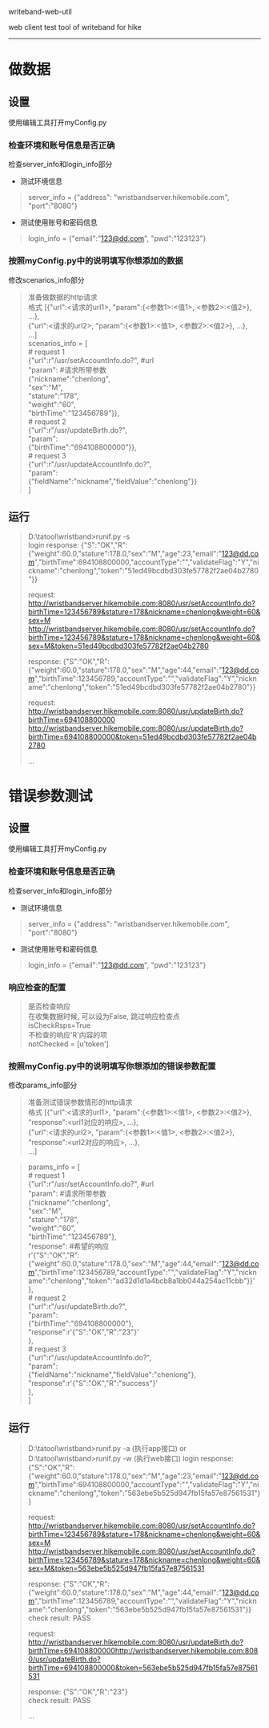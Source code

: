 writeband-web-util 

web client test tool of writeband for hike

*****

# 做数据

## 设置

使用编辑工具打开myConfig.py

### 检查环境和账号信息是否正确
检查server_info和login_info部分

* 测试环境信息
> server_info = {"address": "wristbandserver.hikemobile.com", "port":"8080"}

* 测试使用账号和密码信息
> login_info = {"email":"123@dd.com", "pwd":"123123"}

### 按照myConfig.py中的说明填写你想添加的数据

修改scenarios_info部分

> 准备做数据的http请求  
> 格式 [{"url":<请求的url1>, "param":{<参数1>:<值1>, <参数2>:<值2>}, ...},   
> {"url":<请求的url2>, "param":{<参数1>:<值1>, <参数2>:<值2>}, ...},  
>  ...]  
> scenarios_info = [  
>     # request 1  
>     {"url":r"/usr/setAccountInfo.do?", #url  
>      "param":                          #请求所带参数  
>      {"nickname":"chenlong",  
>      "sex":"M",  
>      "stature":"178",  
>      "weight":"60",  
>      "birthTime":"123456789"}},   
>     # request 2  
>     {"url":r"/usr/updateBirth.do?",  
>      "param":  
>      {"birthTime":"694108800000"}},  
>     # request 3  
>     {"url":r"/usr/updateAccountInfo.do?",  
>      "param":  
>      {"fieldName":"nickname","fieldValue":"chenlong"}}  
>     ]  

## 运行

> D:\tatool\wristband>runif.py -s  
> login response: {"S":"OK","R":{"weight":60.0,"stature":178.0,"sex":"M","age":23,"email":"123@dd.com","birthTime":694108800000,"accountType":"","validateFlag":"Y","nickname":"chenlong","token":"51ed49bcdbd303fe57782f2ae04b2780"}}
> 
> request:  
> http://wristbandserver.hikemobile.com:8080/usr/setAccountInfo.do?birthTime=123456789&stature=178&nickname=chenlong&weight=60&sex=M
> http://wristbandserver.hikemobile.com:8080/usr/setAccountInfo.do?birthTime=123456789&stature=178&nickname=chenlong&weight=60&sex=M&token=51ed49bcdbd303fe57782f2ae04b2780
> 
> response: {"S":"OK","R":{"weight":60.0,"stature":178.0,"sex":"M","age":44,"email":"123@dd.com","birthTime":123456789,"accountType":"","validateFlag":"Y","nickname":"chenlong","token":"51ed49bcdbd303fe57782f2ae04b2780"}}
> 
> request:  
> http://wristbandserver.hikemobile.com:8080/usr/updateBirth.do?birthTime=694108800000
> http://wristbandserver.hikemobile.com:8080/usr/updateBirth.do?birthTime=694108800000&token=51ed49bcdbd303fe57782f2ae04b2780
> 
> ...


# 错误参数测试 

## 设置

使用编辑工具打开myConfig.py

### 检查环境和账号信息是否正确

检查server_info和login_info部分

* 测试环境信息
> server_info = {"address": "wristbandserver.hikemobile.com", "port":"8080"}

* 测试使用账号和密码信息
> login_info = {"email":"123@dd.com", "pwd":"123123"}

### 响应检查的配置
> 是否检查响应  
> 在收集数据时候, 可以设为False, 跳过响应检查点  
> isCheckRsps=True  
> 不检查的响应'R'内容的项  
> notChecked = [u'token']  

### 按照myConfig.py中的说明填写你想添加的错误参数配置

修改params_info部分

> 准备测试错误参数情形的http请求  
> 格式 [{"url":<请求的url1>, "param":{<参数1>:<值1>, <参数2>:<值2>}, "response":<url1对应的响应>, ...},   
> {"url":<请求的url2>, "param":{<参数1>:<值1>, <参数2>:<值2>}, "response":<url2对应的响应>, ...},  
> ...]  

> params_info = [  
>     # request 1  
>     {"url":r"/usr/setAccountInfo.do?", #url  
>      "param":                          #请求所带参数  
>      {"nickname":"chenlong",  
>      "sex":"M",  
>      "stature":"178",  
>      "weight":"60",  
>      "birthTime":"123456789"},  
>      "response":                        #希望的响应  
>      r'{"S":"OK","R":{"weight":60.0,"stature":178.0,"sex":"M","age":44,"email":"123@dd.com","birthTime":123456789,"accountType":"","validateFlag":"Y","nickname":"chenlong","token":"ad32d1d1a4bcb8a1bb044a254ac11cbb"}}'  
>     },  
>     # request 2  
>     {"url":r"/usr/updateBirth.do?",  
>      "param":  
>      {"birthTime":"694108800000"},  
>      "response":r'{"S":"OK","R":"23"}'  
>     },  
>     # request 3   
>     {"url":r"/usr/updateAccountInfo.do?",  
>      "param":  
>      {"fieldName":"nickname","fieldValue":"chenlong"},  
>      "response":r'{"S":"OK","R":"success"}'  
>     },  
>     ]  

## 运行

> D:\tatool\wristband>runif.py -a (执行app接口)
> or
> D:\tatool\wristband>runif.py -w (执行web接口)
> login response: {"S":"OK","R":{"weight":60.0,"stature":178.0,"sex":"M","age":23,"email":"123@dd.com","birthTime":694108800000,"accountType":"","validateFlag":"Y","nickname":"chenlong","token":"563ebe5b525d947fb15fa57e87561531"}}
> 
> request:  http://wristbandserver.hikemobile.com:8080/usr/setAccountInfo.do?birthTime=123456789&stature=178&nickname=chenlong&weight=60&sex=M  
> http://wristbandserver.hikemobile.com:8080/usr/setAccountInfo.do?birthTime=123456789&stature=178&nickname=chenlong&weight=60&sex=M&token=563ebe5b525d947fb15fa57e87561531  
>   
> response: {"S":"OK","R":{"weight":60.0,"stature":178.0,"sex":"M","age":44,"email":"123@dd.com","birthTime":123456789,"accountType":"","validateFlag":"Y","nickname":"chenlong","token":"563ebe5b525d947fb15fa57e87561531"}}  
> check result: PASS  
>   
> request:  http://wristbandserver.hikemobile.com:8080/usr/updateBirth.do?birthTime=694108800000http://wristbandserver.hikemobile.com:8080/usr/updateBirth.do?birthTime=694108800000&token=563ebe5b525d947fb15fa57e87561531  
> 
> response: {"S":"OK","R":"23"}  
> check result: PASS  
>   
> ...  


